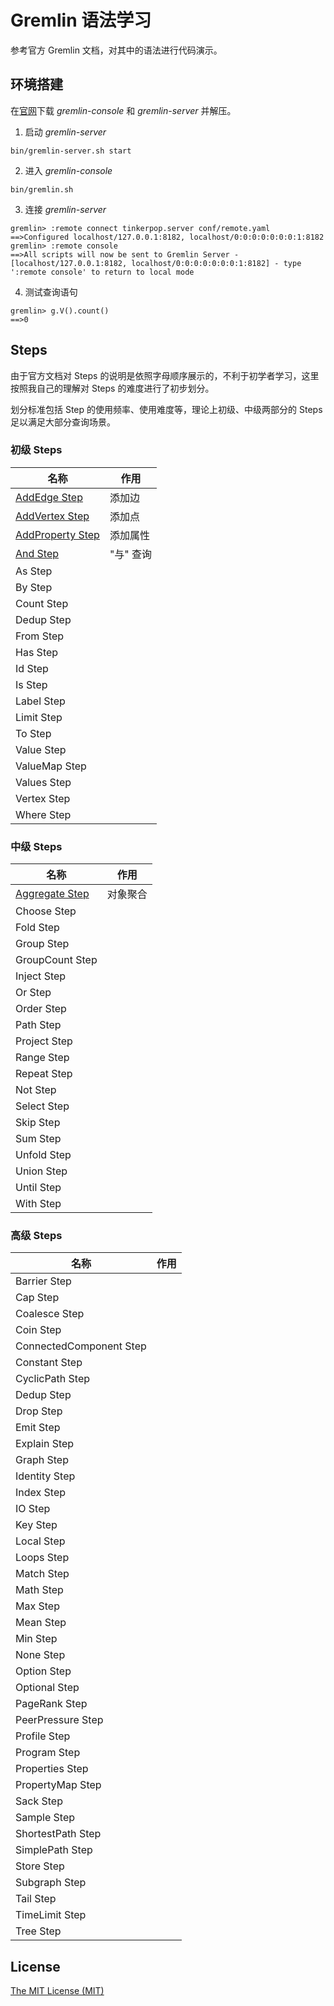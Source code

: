 # Gremlin 语法学习

参考官方 Gremlin 文档，对其中的语法进行代码演示。

## 环境搭建

在[官网](http://tinkerpop.apache.org/)下载 *gremlin-console* 和 *gremlin-server* 并解压。

1. 启动 *gremlin-server*
```
bin/gremlin-server.sh start
```
2. 进入 *gremlin-console*
```
bin/gremlin.sh
```
3. 连接 *gremlin-server*
```
gremlin> :remote connect tinkerpop.server conf/remote.yaml
==>Configured localhost/127.0.0.1:8182, localhost/0:0:0:0:0:0:0:1:8182
gremlin> :remote console
==>All scripts will now be sent to Gremlin Server - [localhost/127.0.0.1:8182, localhost/0:0:0:0:0:0:0:1:8182] - type ':remote console' to return to local mode
```
4. 测试查询语句
```
gremlin> g.V().count()
==>0
```
## Steps

由于官方文档对 Steps 的说明是依照字母顺序展示的，不利于初学者学习，这里按照我自己的理解对 Steps 的难度进行了初步划分。

划分标准包括 Step 的使用频率、使用难度等，理论上初级、中级两部分的 Steps 足以满足大部分查询场景。

### 初级 Steps

| 名称 | 作用 |
| ----- | ----- |
| [AddEdge Step](./steps/AddEdge) | 添加边 |
| [AddVertex Step](./steps/AddVertex) | 添加点 |
| [AddProperty Step](./steps/AddProperty) | 添加属性 |
| [And Step](./steps/And) | "与" 查询 |
| As Step | |
| By Step | |
| Count Step | |
| Dedup Step | |
| From Step | |
| Has Step | |
| Id Step | |
| Is Step | |
| Label Step | |
| Limit Step | |
| To Step | |
| Value Step | |
| ValueMap Step | |
| Values Step | |
| Vertex Step | |
| Where Step | |

### 中级 Steps

| 名称 | 作用 |
| ----- | ----- |
| [Aggregate Step](./steps/Aggregate) | 对象聚合 |
| Choose Step | |
| Fold Step | |
| Group Step | |
| GroupCount Step | |
| Inject Step | |
| Or Step | |
| Order Step | |
| Path Step | |
| Project Step | |
| Range Step | |
| Repeat Step | |
| Not Step | |
| Select Step | |
| Skip Step | |
| Sum Step | |
| Unfold Step | |
| Union Step | |
| Until Step | |
| With Step | |

### 高级 Steps

| 名称 | 作用 |
| ----- | ----- |
| Barrier Step | |
| Cap Step | |
| Coalesce Step | |
| Coin Step | |
| ConnectedComponent Step | |
| Constant Step | |
| CyclicPath Step | |
| Dedup Step | |
| Drop Step | |
| Emit Step | |
| Explain Step | |
| Graph Step | |
| Identity Step | |
| Index Step | |
| IO Step | |
| Key Step | |
| Local Step | |
| Loops Step | |
| Match Step | |
| Math Step | |
| Max Step | |
| Mean Step | |
| Min Step | |
| None Step | |
| Option Step | |
| Optional Step | |
| PageRank Step | |
| PeerPressure Step | |
| Profile Step | |
| Program Step | |
| Properties Step | |
| PropertyMap Step | |
| Sack Step | |
| Sample Step | |
| ShortestPath Step | |
| SimplePath Step | |
| Store Step | |
| Subgraph Step | |
| Tail Step | |
| TimeLimit Step | |
| Tree Step | |

## License

[The MIT License (MIT)](./LICENSE)